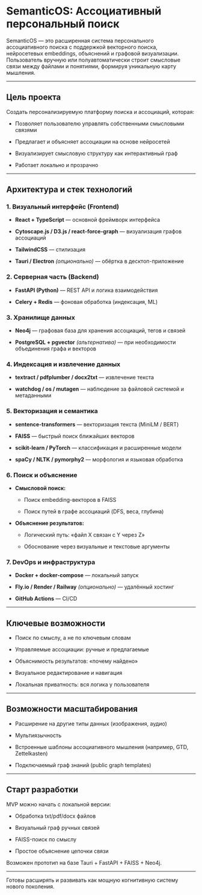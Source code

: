 # SemanticOS: Ассоциативный персональный поиск

SemanticOS — это расширенная система персонального ассоциативного поиска с поддержкой векторного поиска, нейросетевых embeddings, объяснений и графовой визуализации. Пользователь вручную или полуавтоматически строит смысловые связи между файлами и понятиями, формируя уникальную карту мышления.

---

## Цель проекта

Создать персонализируемую платформу поиска и ассоциаций, которая:

- Позволяет пользователю управлять собственными смысловыми связями
    
- Предлагает и объясняет ассоциации на основе нейросетей
    
- Визуализирует смысловую структуру как интерактивный граф
    
- Работает локально и прозрачно
    

---

## Архитектура и стек технологий

### 1. Визуальный интерфейс (Frontend)

- **React + TypeScript** — основной фреймворк интерфейса
    
- **Cytoscape.js / D3.js / react-force-graph** — визуализация графов ассоциаций
    
- **TailwindCSS** — стилизация
    
- **Tauri / Electron** _(опционально)_ — обёртка в десктоп-приложение
    

### 2. Серверная часть (Backend)

- **FastAPI (Python)** — REST API и логика взаимодействия
    
- **Celery + Redis** — фоновая обработка (индексация, ML)
    

### 3. Хранилище данных

- **Neo4j** — графовая база для хранения ассоциаций, тегов и связей
    
- **PostgreSQL + pgvector** _(альтернатива)_ — при необходимости объединения графа и векторов
    

### 4. Индексация и извлечение данных

- **textract / pdfplumber / docx2txt** — извлечение текста
    
- **watchdog / os / mutagen** — наблюдение за файловой системой и метаданными
    

### 5. Векторизация и семантика

- **sentence-transformers** — векторизация текста (MiniLM / BERT)
    
- **FAISS** — быстрый поиск ближайших векторов
    
- **scikit-learn / PyTorch** — классификация и расширенные модели
    
- **spaCy / NLTK / pymorphy2** — морфология и языковая обработка
    

### 6. Поиск и объяснение

- **Смысловой поиск:**
    
    - Поиск embedding-векторов в FAISS
        
    - Поиск путей в графе ассоциаций (DFS, веса, глубина)
        
- **Объяснение результатов:**
    
    - Логический путь: «файл X связан с Y через Z»
        
    - Обоснование через визуальные и текстовые аргументы
        

### 7. DevOps и инфраструктура

- **Docker + docker-compose** — локальный запуск
    
- **Fly.io / Render / Railway** _(опционально)_ — удалённый хостинг
    
- **GitHub Actions** — CI/CD
    

---

## Ключевые возможности

- Поиск по смыслу, а не по ключевым словам
    
- Управляемые ассоциации: ручные и предлагаемые
    
- Объяснимость результатов: «почему найдено»
    
- Визуальное редактирование и навигация
    
- Локальная приватность: вся логика у пользователя
    

---

## Возможности масштабирования

- Расширение на другие типы данных (изображения, аудио)
    
- Мультиязычность
    
- Встроенные шаблоны ассоциативного мышления (например, GTD, Zettelkasten)
    
- Подключаемый граф знаний (public graph templates)
    

---

## Старт разработки

MVP можно начать с локальной версии:

- Обработка txt/pdf/docx файлов
    
- Визуальный граф ручных связей
    
- FAISS-поиск по смыслу
    
- Простое объяснение цепочки связи
    

Возможен прототип на базе Tauri + FastAPI + FAISS + Neo4j.

---

Готовы расширять и развивать как мощную когнитивную систему нового поколения.